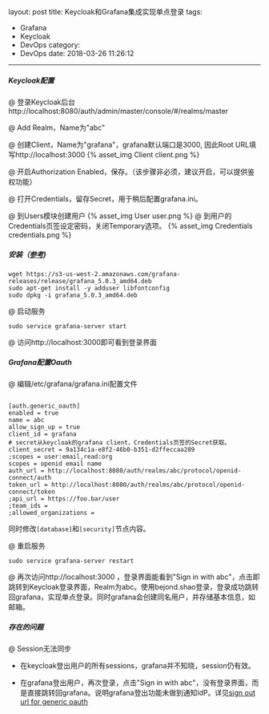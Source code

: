 layout: post
title: Keycloak和Grafana集成实现单点登录
tags:
  - Grafana
  - Keycloak
  - DevOps
category:
  - DevOps
date: 2018-03-26 11:26:12
---
##### Keycloak配置

@ 登录Keycloak后台http://localhost:8080/auth/admin/master/console/#/realms/master

@ Add Realm，Name为"abc"

@ 创建Client，Name为"grafana"，grafana默认端口是3000, 因此Root URL填写http://localhost:3000
{% asset_img Client client.png %}

@ 开启Authorization Enabled，保存。（该步骤非必须，建议开启，可以提供鉴权功能）

@ 打开Credentials，留存Secret，用于稍后配置grafana.ini。

@ 到Users模块创建用户
{% asset_img User user.png %}
@ 到用户的Credentials页签设定密码，关闭Temporary选项。
{% asset_img Credentials credentials.png %}

##### 安装（[参考](http://docs.grafana.org/installation/debian/))

```
wget https://s3-us-west-2.amazonaws.com/grafana-releases/release/grafana_5.0.3_amd64.deb
sudo apt-get install -y adduser libfontconfig
sudo dpkg -i grafana_5.0.3_amd64.deb
```

@ 启动服务

`sudo service grafana-server start`

@ 访问http://localhost:3000即可看到登录界面

##### Grafana配置Oauth

@ 编辑/etc/grafana/grafana.ini配置文件

```

[auth.generic_oauth]
enabled = true
name = abc
allow_sign_up = true
client_id = grafana
# secret从keycloak的grafana client，Credentials页签的Secret获取。
client_secret = 9a134c1a-e8f2-46b0-b351-d2ffeccaa289
;scopes = user:email,read:org
scopes = openid email name
auth_url = http://localhost:8080/auth/realms/abc/protocol/openid-connect/auth
token_url = http://localhost:8080/auth/realms/abc/protocol/openid-connect/token
;api_url = https://foo.bar/user
;team_ids =
;allowed_organizations =

```
同时修改`[database]`和`[security]`节点内容。

@ 重启服务

`sudo service grafana-server restart`

@ 再次访问http://localhost:3000  ，登录界面能看到"Sign in with abc"，点击即跳转到Keycloak登录界面，Realm为abc。使用bejond.shao登录，登录成功跳转回grafana，实现单点登录。同时grafana会创建同名用户，并存储基本信息，如邮箱。

##### 存在的问题

@ Session无法同步

* 在keycloak登出用户的所有sessions，grafana并不知晓，session仍有效。

* 在grafana登出用户，再次登录，点击"Sign in with abc"，没有登录界面，而是直接跳转回grafana。说明grafana登出功能未做到通知IdP。详见[sign out url for generic oauth](https://github.com/grafana/grafana/issues/9847 )
